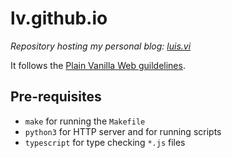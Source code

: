 # lv.github.io
_Repository hosting my personal blog: [luis.vi](https://luis.vi/)_

It follows the [Plain Vanilla Web guildelines](https://plainvanillaweb.com/pages/sites.html).

## Pre-requisites
- `make` for running the `Makefile`
- `python3` for HTTP server and for running scripts
- `typescript` for type checking `*.js` files
